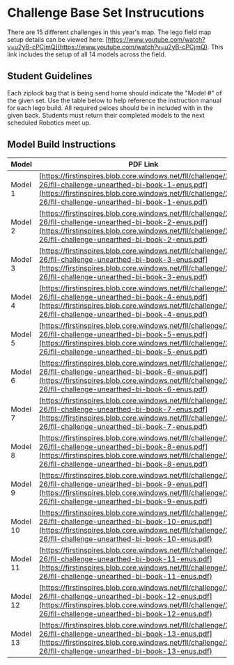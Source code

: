 # Challenge Base Set Instrucutions

There are 15 different challenges in this year's map. The lego field map setup details can be viewed here: [https://www.youtube.com/watch?v=u2yB-cPCjmQ](https://www.youtube.com/watch?v=u2yB-cPCjmQ). This link includes the setup of all 14 models across the field.


## Student Guidelines

Each ziplock bag that is being send home should indicate the "Model #" of the given set. Use the table below to help reference the instruction manual for each lego build. All required peices should be in included with in the given back. Students must return their completed models to the next scheduled Robotics meet up.


## Model Build Instructions


| **Model** | **PDF Link**                                                                                                                                                                                                                          | **Notes** |
| :---------- | --------------------------------------------------------------------------------------------------------------------------------------------------------------------------------------------------------------------------------------- | ----------- |
| Model 1   | [https://firstinspires.blob.core.windows.net/fll/challenge/2025-26/fll-challenge-unearthed-bi-book-1-enus.pdf](https://firstinspires.blob.core.windows.net/fll/challenge/2025-26/fll-challenge-unearthed-bi-book-1-enus.pdf)          |           |
| Model 2   | [https://firstinspires.blob.core.windows.net/fll/challenge/2025-26/fll-challenge-unearthed-bi-book-2-enus.pdf](https://firstinspires.blob.core.windows.net/fll/challenge/2025-26/fll-challenge-unearthed-bi-book-2-enus.pdf)          |           |
| Model 3   | [https://firstinspires.blob.core.windows.net/fll/challenge/2025-26/fll-challenge-unearthed-bi-book-3-enus.pdf](https://firstinspires.blob.core.windows.net/fll/challenge/2025-26/fll-challenge-unearthed-bi-book-3-enus.pdf)          |           |
| Model 4   | [https://firstinspires.blob.core.windows.net/fll/challenge/2025-26/fll-challenge-unearthed-bi-book-4-enus.pdf](https://firstinspires.blob.core.windows.net/fll/challenge/2025-26/fll-challenge-unearthed-bi-book-4-enus.pdf)          |           |
| Model 5   | [https://firstinspires.blob.core.windows.net/fll/challenge/2025-26/fll-challenge-unearthed-bi-book-5-enus.pdf](https://firstinspires.blob.core.windows.net/fll/challenge/2025-26/fll-challenge-unearthed-bi-book-5-enus.pdf)          |           |
| Model 6   | [https://firstinspires.blob.core.windows.net/fll/challenge/2025-26/fll-challenge-unearthed-bi-book-6-enus.pdf](https://firstinspires.blob.core.windows.net/fll/challenge/2025-26/fll-challenge-unearthed-bi-book-6-enus.pdf)          |           |
| Model 7   | [https://firstinspires.blob.core.windows.net/fll/challenge/2025-26/fll-challenge-unearthed-bi-book-7-enus.pdf](https://firstinspires.blob.core.windows.net/fll/challenge/2025-26/fll-challenge-unearthed-bi-book-7-enus.pdf)          |           |
| Model 8   | [https://firstinspires.blob.core.windows.net/fll/challenge/2025-26/fll-challenge-unearthed-bi-book-8-enus.pdf](https://firstinspires.blob.core.windows.net/fll/challenge/2025-26/fll-challenge-unearthed-bi-book-8-enus.pdf)          |           |
| Model 9   | [https://firstinspires.blob.core.windows.net/fll/challenge/2025-26/fll-challenge-unearthed-bi-book-9-enus.pdf](https://firstinspires.blob.core.windows.net/fll/challenge/2025-26/fll-challenge-unearthed-bi-book-9-enus.pdf)          |           |
| Model 10  | [https://firstinspires.blob.core.windows.net/fll/challenge/2025-26/fll-challenge-unearthed-bi-book-10-enus.pdf](https://firstinspires.blob.core.windows.net/fll/challenge/2025-26/fll-challenge-unearthed-bi-book-10-enus.pdf)        |           |
| Model 11  | [https://firstinspires.blob.core.windows.net/fll/challenge/2025-26/fll-challenge-unearthed-bi-book-11-enus.pdf](https://firstinspires.blob.core.windows.net/fll/challenge/2025-26/fll-challenge-unearthed-bi-book-11-enus.pdf)        |           |
| Model 12  | [https://firstinspires.blob.core.windows.net/fll/challenge/2025-26/fll-challenge-unearthed-bi-book-12-enus.pdf](https://firstinspires.blob.core.windows.net/fll/challenge/2025-26/fll-challenge-unearthed-bi-book-12-enus.pdf)        |           |
| Model 13  | [https://firstinspires.blob.core.windows.net/fll/challenge/2025-26/fll-challenge-unearthed-bi-book-13-enus.pdf](https://firstinspires.blob.core.windows.net/fll/challenge/2025-26/fll-challenge-unearthed-bi-book-13-enus.pdf)        |           |
